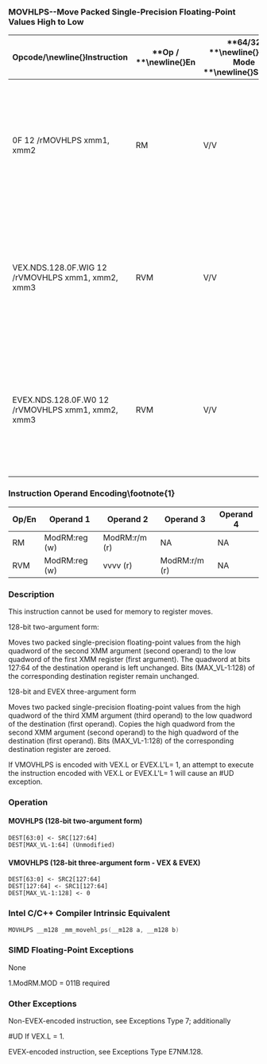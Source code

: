 ### MOVHLPS--Move Packed Single-Precision Floating-Point Values High to Low


|**Opcode/**\newline{}**Instruction**|**Op / **\newline{}**En**|**64/32 **\newline{}**bit Mode **\newline{}**Support**|**CPUID **\newline{}**Feature **\newline{}**Flag**|**Description**|
|------------------------------------|-------------------------|------------------------------------------------------|--------------------------------------------------|---------------|
|0F 12 /rMOVHLPS xmm1, xmm2|RM|V/V|SSE|Move two packed single-precision floating-point values from high quadword of xmm2 to low quadword of xmm1.|
|VEX.NDS.128.0F.WIG 12 /rVMOVHLPS xmm1, xmm2, xmm3|RVM|V/V|AVX|Merge two packed single-precision floating-point values from high quadword of xmm3 and low quadword of xmm2.|
|EVEX.NDS.128.0F.W0 12 /rVMOVHLPS xmm1, xmm2, xmm3|RVM|V/V|AVX512F|Merge two packed single-precision floating-point values from high quadword of xmm3 and low quadword of xmm2.|
### Instruction Operand Encoding\footnote{1}


|Op/En|Operand 1|Operand 2|Operand 3|Operand 4|
|-----|---------|---------|---------|---------|
|RM|ModRM:reg (w)|ModRM:r/m (r)|NA|NA|
|RVM|ModRM:reg (w)|vvvv (r)|ModRM:r/m (r)|NA|
### Description


This instruction cannot be used for memory to register moves.

128-bit two-argument form:

Moves two packed single-precision floating-point values from the high quadword of the second XMM argument (second operand) to the low quadword of the first XMM register (first argument). The quadword at bits 127:64 of the destination operand is left unchanged. Bits (MAX_VL-1:128) of the corresponding destination register remain unchanged.

128-bit and EVEX three-argument form

Moves two packed single-precision floating-point values from the high quadword of the third XMM argument (third operand) to the low quadword of the destination (first operand). Copies the high quadword from the second XMM argument (second operand) to the high quadword of the destination (first operand). Bits (MAX_VL-1:128) of the corresponding destination register are zeroed.

If VMOVHLPS is encoded with VEX.L or EVEX.L'L= 1, an attempt to execute the instruction encoded with VEX.L or EVEX.L'L= 1 will cause an #UD exception.


### Operation
#### MOVHLPS (128-bit two-argument form)
```info-verb
DEST[63:0]  <- SRC[127:64]
DEST[MAX_VL-1:64] (Unmodified)
```
#### VMOVHLPS (128-bit three-argument form - VEX & EVEX)
```info-verb
DEST[63:0]  <- SRC2[127:64]
DEST[127:64]  <- SRC1[127:64]
DEST[MAX_VL-1:128]  <- 0
```

### Intel C/C++ Compiler Intrinsic Equivalent

```cpp
MOVHLPS __m128 _mm_movehl_ps(__m128 a, __m128 b)
```
### SIMD Floating-Point Exceptions


None



1.ModRM.MOD = 011B required

### Other Exceptions


Non-EVEX-encoded instruction, see Exceptions Type 7; additionally

#UD If VEX.L = 1.

EVEX-encoded instruction, see Exceptions Type E7NM.128.

